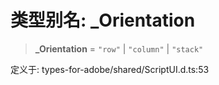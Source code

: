 # 类型别名: \_Orientation

> **\_Orientation** = `"row"` \| `"column"` \| `"stack"`

定义于: types-for-adobe/shared/ScriptUI.d.ts:53
